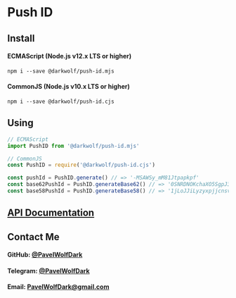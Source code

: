 # Push ID
## Install
#### ECMAScript (Node.js v12.x LTS or higher)
`npm i --save @darkwolf/push-id.mjs`
#### CommonJS (Node.js v10.x LTS or higher)
`npm i --save @darkwolf/push-id.cjs`
## Using
```javascript
// ECMAScript
import PushID from '@darkwolf/push-id.mjs'

// CommonJS
const PushID = require('@darkwolf/push-id.cjs')

const pushId = PushID.generate() // => '-MSAWSy_mM81Jtpapkpf'
const base62PushId = PushID.generateBase62() // => '0SNRDNOKchaXO5SgpJ32'
const base58PushId = PushID.generateBase58() // => '1jLoJJiLyzyxpjjcnsvf'
```
## [API Documentation](https://github.com/Darkwolf/node-push-id/blob/master/docs/API.md)
## Contact Me
#### GitHub: [@PavelWolfDark](https://github.com/PavelWolfDark)
#### Telegram: [@PavelWolfDark](https://t.me/PavelWolfDark)
#### Email: [PavelWolfDark@gmail.com](mailto:PavelWolfDark@gmail.com)
